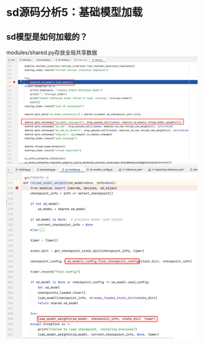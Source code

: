 # sd源码分析5：基础模型加载

## sd模型是如何加载的？
modules/shared.py存放全局共享数据
![](.images/b223dd8f.png)
![](.images/0a6be7d8.png)


